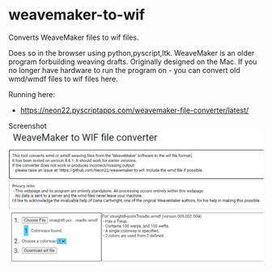 # weavemaker-to-wif
Converts WeaveMaker files to wif files.

Does so in the browser using python,pyscript,ltk.
WeaveMaker is an older program forbuilding weaving drafts. Originally designed on the Mac.
If you no longer have hardware to run the program on - you can convert old wmd/wmdf files to wif files here.

Running here:
- https://neon22.pyscriptapps.com/weavemaker-file-converter/latest/

Screenshot
![Screenshot of Browser](./assets/Screenshot.png)